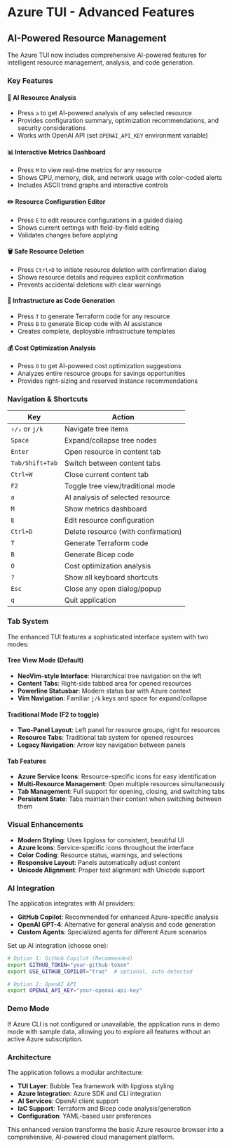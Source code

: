 # Azure TUI - Advanced Features

## AI-Powered Resource Management

The Azure TUI now includes comprehensive AI-powered features for intelligent resource management, analysis, and code generation.

### Key Features

#### 🤖 AI Resource Analysis

- Press `a` to get AI-powered analysis of any selected resource
- Provides configuration summary, optimization recommendations, and security considerations
- Works with OpenAI API (set `OPENAI_API_KEY` environment variable)

#### 📊 Interactive Metrics Dashboard

- Press `M` to view real-time metrics for any resource
- Shows CPU, memory, disk, and network usage with color-coded alerts
- Includes ASCII trend graphs and interactive controls

#### ✏️ Resource Configuration Editor

- Press `E` to edit resource configurations in a guided dialog
- Shows current settings with field-by-field editing
- Validates changes before applying

#### 🗑️ Safe Resource Deletion

- Press `Ctrl+D` to initiate resource deletion with confirmation dialog
- Shows resource details and requires explicit confirmation
- Prevents accidental deletions with clear warnings

#### 🔧 Infrastructure as Code Generation

- Press `T` to generate Terraform code for any resource
- Press `B` to generate Bicep code with AI assistance
- Creates complete, deployable infrastructure templates

#### 💰 Cost Optimization Analysis

- Press `O` to get AI-powered cost optimization suggestions
- Analyzes entire resource groups for savings opportunities
- Provides right-sizing and reserved instance recommendations

### Navigation & Shortcuts

| Key | Action |
|-----|--------|
| `↑/↓` or `j/k` | Navigate tree items |
| `Space` | Expand/collapse tree nodes |
| `Enter` | Open resource in content tab |
| `Tab/Shift+Tab` | Switch between content tabs |
| `Ctrl+W` | Close current content tab |
| `F2` | Toggle tree view/traditional mode |
| `a` | AI analysis of selected resource |
| `M` | Show metrics dashboard |
| `E` | Edit resource configuration |
| `Ctrl+D` | Delete resource (with confirmation) |
| `T` | Generate Terraform code |
| `B` | Generate Bicep code |
| `O` | Cost optimization analysis |
| `?` | Show all keyboard shortcuts |
| `Esc` | Close any open dialog/popup |
| `q` | Quit application |

### Tab System

The enhanced TUI features a sophisticated interface system with two modes:

#### **Tree View Mode (Default)**
- **NeoVim-style Interface**: Hierarchical tree navigation on the left
- **Content Tabs**: Right-side tabbed area for opened resources  
- **Powerline Statusbar**: Modern status bar with Azure context
- **Vim Navigation**: Familiar `j/k` keys and space for expand/collapse

#### **Traditional Mode (F2 to toggle)**
- **Two-Panel Layout**: Left panel for resource groups, right for resources
- **Resource Tabs**: Traditional tab system for opened resources
- **Legacy Navigation**: Arrow key navigation between panels

#### **Tab Features**
- **Azure Service Icons**: Resource-specific icons for easy identification
- **Multi-Resource Management**: Open multiple resources simultaneously
- **Tab Management**: Full support for opening, closing, and switching tabs
- **Persistent State**: Tabs maintain their content when switching between them

### Visual Enhancements

- **Modern Styling**: Uses lipgloss for consistent, beautiful UI
- **Azure Icons**: Service-specific icons throughout the interface
- **Color Coding**: Resource status, warnings, and selections
- **Responsive Layout**: Panels automatically adjust content
- **Unicode Alignment**: Proper text alignment with Unicode support

### AI Integration

The application integrates with AI providers:

- **GitHub Copilot**: Recommended for enhanced Azure-specific analysis
- **OpenAI GPT-4**: Alternative for general analysis and code generation
- **Custom Agents**: Specialized agents for different Azure scenarios

Set up AI integration (choose one):

```bash
# Option 1: GitHub Copilot (Recommended)
export GITHUB_TOKEN="your-github-token"
export USE_GITHUB_COPILOT="true"  # optional, auto-detected

# Option 2: OpenAI API
export OPENAI_API_KEY="your-openai-api-key"
```

### Demo Mode

If Azure CLI is not configured or unavailable, the application runs in demo mode with sample data, allowing you to explore all features without an active Azure subscription.

### Architecture

The application follows a modular architecture:

- **TUI Layer**: Bubble Tea framework with lipgloss styling
- **Azure Integration**: Azure SDK and CLI integration
- **AI Services**: OpenAI client support
- **IaC Support**: Terraform and Bicep code analysis/generation
- **Configuration**: YAML-based user preferences

This enhanced version transforms the basic Azure resource browser into a comprehensive, AI-powered cloud management platform.
